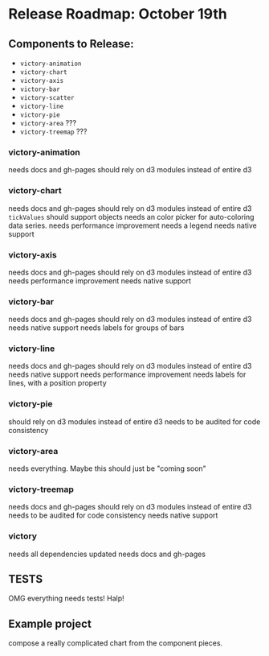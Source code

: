 Release Roadmap: October 19th
=============================

## Components to Release:

- `victory-animation`
- `victory-chart`
- `victory-axis`
- `victory-bar`
- `victory-scatter`
- `victory-line`
- `victory-pie` 
- `victory-area` ???
- `victory-treemap` ???

### victory-animation

needs docs and gh-pages 
should rely on d3 modules instead of entire d3

### victory-chart

needs docs and gh-pages 
should rely on d3 modules instead of entire d3
`tickValues` should support objects
needs an color picker for auto-coloring data series.
needs performance improvement
needs a legend
needs native support

### victory-axis

needs docs and gh-pages 
should rely on d3 modules instead of entire d3
needs performance improvement
needs native support

### victory-bar

needs docs and gh-pages 
should rely on d3 modules instead of entire d3
needs native support
needs labels for groups of bars

### victory-line

needs docs and gh-pages 
should rely on d3 modules instead of entire d3
needs native support
needs performance improvement
needs labels for lines, with a position property

### victory-pie

should rely on d3 modules instead of entire d3
needs to be audited for code consistency

### victory-area

needs everything. Maybe this should just be "coming soon"

### victory-treemap

needs docs and gh-pages 
should rely on d3 modules instead of entire d3
needs to be audited for code consistency
needs native support

### victory

needs all dependencies updated
needs docs and gh-pages

## TESTS

OMG everything needs tests! Halp!

## Example project

compose a really complicated chart from the component pieces.